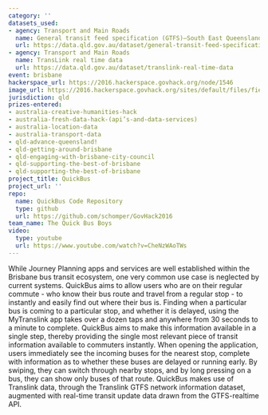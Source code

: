 ```yaml
---
category: ''
datasets_used:
- agency: Transport and Main Roads
  name: General transit feed specification (GTFS)—South East Queensland
  url: https://data.qld.gov.au/dataset/general-transit-feed-specification-gtfs-seq
- agency: Transport and Main Roads
  name: TransLink real time data
  url: https://data.qld.gov.au/dataset/translink-real-time-data
event: brisbane
hackerspace_url: https://2016.hackerspace.govhack.org/node/1546
image_url: https://2016.hackerspace.govhack.org/sites/default/files/field/image/quickbus2.png
jurisdiction: qld
prizes-entered:
- australia-creative-humanities-hack
- australia-fresh-data-hack-(api’s-and-data-services)
- australia-location-data
- australia-transport-data
- qld-advance-queensland!
- qld-getting-around-brisbane
- qld-engaging-with-brisbane-city-council
- qld-supporting-the-best-of-brisbane
- qld-supporting-the-best-of-brisbane
project_title: QuickBus
project_url: ''
repo:
  name: QuickBus Code Repository
  type: github
  url: https://github.com/schomper/GovHack2016
team_name: The Quick Bus Boys
video:
  type: youtube
  url: https://www.youtube.com/watch?v=CheNzWAoTWs
---
```


While Journey Planning apps and services are well established within the Brisbane bus transit ecosystem, one very common use case is neglected by current systems. QuickBus aims to allow users who are on their regular commute - who know their bus route and travel from a regular stop - to instantly and easily find out where their bus is.
Finding when a particular bus is coming to a particular stop, and whether it is delayed, using the MyTranslink app takes over a dozen taps and anywhere from 30 seconds to a minute to complete. QuickBus aims to make this information available in a single step, thereby providing the single most relevant piece of transit information available to commuters instantly.
When opening the application, users immediately see the incoming buses for the nearest stop, complete with information as to whether these buses are delayed or running early. By swiping, they can switch through nearby stops, and by long pressing on a bus, they can show only buses of that route.
QuickBus makes use of Translink data, through the Translink GTFS network information dataset, augmented with real-time transit update data drawn from the GTFS-realtime API.